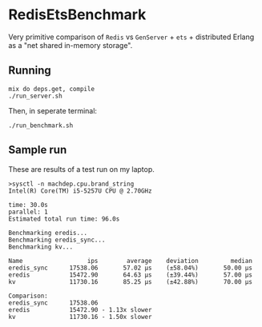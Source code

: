 # RedisEtsBenchmark

Very primitive comparison of `Redis` vs `GenServer` + `ets` + distributed Erlang
as a "net shared in-memory storage".

## Running

```
mix do deps.get, compile
./run_server.sh
```

Then, in seperate terminal:

```
./run_benchmark.sh
```

## Sample run

These are results of a test run on my laptop.

```
>sysctl -n machdep.cpu.brand_string
Intel(R) Core(TM) i5-5257U CPU @ 2.70GHz

```


```
time: 30.0s
parallel: 1
Estimated total run time: 96.0s

Benchmarking eredis...
Benchmarking eredis_sync...
Benchmarking kv...

Name                  ips        average    deviation         median
eredis_sync      17538.06       57.02 μs    (±58.04%)       50.00 μs
eredis           15472.90       64.63 μs    (±39.44%)       57.00 μs
kv               11730.16       85.25 μs    (±42.88%)       70.00 μs

Comparison:
eredis_sync      17538.06
eredis           15472.90 - 1.13x slower
kv               11730.16 - 1.50x slower
```
